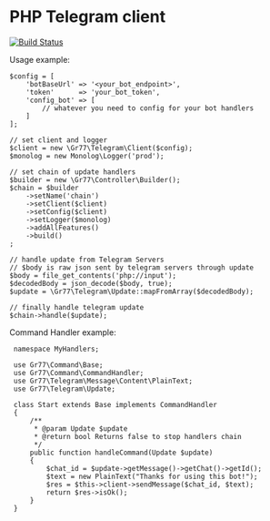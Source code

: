 # PHP Telegram client
[![Build Status](https://travis-ci.org/grisoni77/telegram.svg?branch=master)](https://travis-ci.org/grisoni77/telegram)

Usage example:

    $config = [
        'botBaseUrl' => '<your_bot_endpoint>',
        'token'      => 'your_bot_token',
        'config_bot' => [
            // whatever you need to config for your bot handlers
        ]
    ];

    // set client and logger
    $client = new \Gr77\Telegram\Client($config);
    $monolog = new Monolog\Logger('prod');

    // set chain of update handlers
    $builder = new \Gr77\Controller\Builder();
    $chain = $builder
        ->setName('chain')
        ->setClient($client)
        ->setConfig($client)
        ->setLogger($monolog)
        ->addAllFeatures()
        ->build()
    ;

    // handle update from Telegram Servers
    // $body is raw json sent by telegram servers through update
    $body = file_get_contents('php://input');
    $decodedBody = json_decode($body, true);
    $update = \Gr77\Telegram\Update::mapFromArray($decodedBody);

    // finally handle telegram update
    $chain->handle($update);


Command Handler example:

     namespace MyHandlers;
     
     use Gr77\Command\Base;
     use Gr77\Command\CommandHandler;
     use Gr77\Telegram\Message\Content\PlainText;
     use Gr77\Telegram\Update;
     
     class Start extends Base implements CommandHandler
     {
         /**
          * @param Update $update
          * @return bool Returns false to stop handlers chain
          */
         public function handleCommand(Update $update)
         {
             $chat_id = $update->getMessage()->getChat()->getId();
             $text = new PlainText("Thanks for using this bot!");
             $res = $this->client->sendMessage($chat_id, $text);
             return $res->isOk();
         }
     }
